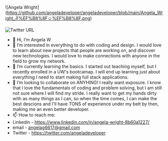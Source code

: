 ![Angela Wright] (https://github.com/angeladeveloper/angeladeveloper/blob/main/Angela_Wright_✌%EF%B8%8F☺%EF%B8%8F.png)


![Twitter URL](https://img.shields.io/twitter/url?style=social&url=https%3A%2F%2Ftwitter.com%2Fangeladeveloper)

- 👋 Hi, I’m Angela W
- 👀 I’m interested in everything to do with coding and design. I would love to learn about new projects that people are working on, and discover new technologies. I would love to make connections with anyone in the field to grow my network. 
- 🌱 I’m currently learning the basics. I started out teaching myself, but I recently enrolled in a UW's bootcamap. I will end up learning just about everything I need to start making full stack applications. 
- 💞️ I’m looking to collaborate on ANYHING! I really want exposure. I know that I love the fundamentals of coding and problem solving, but I am still not sure where I will find my stride. I really want to get my hands dirty with as many things as I can, so when the time comes, I can make the best descions and I'll have TONS of experience under my belt by then, making me an even better developer. 
- 📫 How to reach me:
- Linkedin - https://www.linkedin.com/in/angela-wright-8b60a1227/
- email - angelag6617@gmail.com
- Twitter - https://twitter.com/angeladeveloper


